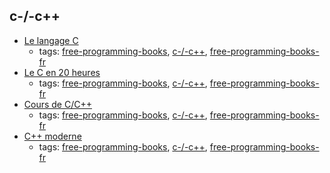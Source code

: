 c-/-c++ 
---
* [Le langage C](https://zestedesavoir.com/tutoriels/755/le-langage-c-1/)
    * tags: [free-programming-books](../tags/free-programming-books.md), [c-/-c++](../tags/c--c++.md), [free-programming-books-fr](../tags/free-programming-books-fr.md)
* [Le C en 20 heures](http://framabook.org/le-c-en-20-heures-2/)
    * tags: [free-programming-books](../tags/free-programming-books.md), [c-/-c++](../tags/c--c++.md), [free-programming-books-fr](../tags/free-programming-books-fr.md)
* [Cours de C/C++](http://casteyde.christian.free.fr/cpp/cours/online/book1.html)
    * tags: [free-programming-books](../tags/free-programming-books.md), [c-/-c++](../tags/c--c++.md), [free-programming-books-fr](../tags/free-programming-books-fr.md)
* [C++ moderne](http://guillaume.belz.free.fr/doku.php?id=programmez_avec_le_langage_c)
    * tags: [free-programming-books](../tags/free-programming-books.md), [c-/-c++](../tags/c--c++.md), [free-programming-books-fr](../tags/free-programming-books-fr.md)
